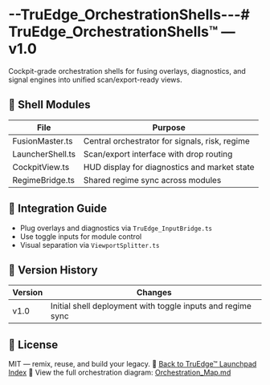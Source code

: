 # --TruEdge_OrchestrationShells---# TruEdge_OrchestrationShells™ — v1.0

Cockpit-grade orchestration shells for fusing overlays, diagnostics, and signal engines into unified scan/export-ready views.

## 🔧 Shell Modules
| File | Purpose |
|------|---------|
| FusionMaster.ts | Central orchestrator for signals, risk, regime |
| LauncherShell.ts | Scan/export interface with drop routing |
| CockpitView.ts | HUD display for diagnostics and market state |
| RegimeBridge.ts | Shared regime sync across modules |

## 🧩 Integration Guide
- Plug overlays and diagnostics via `TruEdge_InputBridge.ts`
- Use toggle inputs for module control
- Visual separation via `ViewportSplitter.ts`

## 🧪 Version History
| Version | Changes |
|---------|---------|
| v1.0 | Initial shell deployment with toggle inputs and regime sync |

## 📝 License
MIT — remix, reuse, and build your legacy.
🔗 [Back to TruEdge™ Launchpad Index](https://github.com/TruEdge-systems/TruEdge_Launchpad/blob/main/README.md)
📎 View the full orchestration diagram: [Orchestration_Map.md](Orchestration_Map.md)
